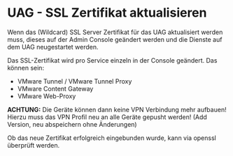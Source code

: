 # UAG - SSL Zertifikat aktualisieren

Wenn das (Wildcard) SSL Server Zertifikat für das UAG aktualisiert werden muss, dieses auf der Admin Console geändert werden und die Dienste auf dem UAG neugestartet werden.&#x20;

Das SSL-Zertifikat wird pro Service einzeln in der Console geändert. Das können sein:

* VMware Tunnel / VMware Tunnel Proxy
* VMware Content Gateway
* VMware Web-Proxy

**ACHTUNG:** Die Geräte können dann keine VPN Verbindung mehr aufbauen! Hierzu muss das VPN Profil neu an alle Geräte gepusht werden! (Add Version, neu abspeichern ohne Änderungen)

Ob das neue Zertifikat erfolgreich eingebunden wurde, kann via openssl überprüft werden.&#x20;
